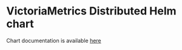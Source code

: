 # VictoriaMetrics Distributed Helm chart

Chart documentation is available [here](https://docs.victoriametrics.com/helm/victoriametrics-distributed/)
